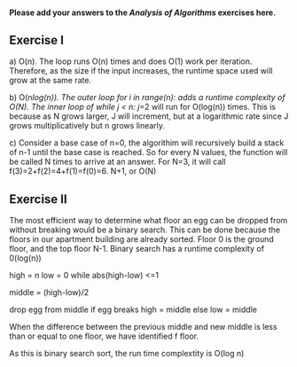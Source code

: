 #### Please add your answers to the ***Analysis of  Algorithms*** exercises here.

## Exercise I

a) O(n). The loop runs O(n) times and does O(1) work per iteration. Therefore, as the size if the input increases, the runtime space used will grow at the same rate. 


b) O(n*log(n)). The outer loop for i in range(n): adds a runtime complexity of O(N). The inner loop of while j < n: j*=2 will run for O(log(n)) times. This is because as N grows larger, J will increment, but at a logarithmic rate since J grows multiplicatively but n grows linearly. 


c) Consider a base case of n=0, the algorithim will recursively build a stack of n-1 until the base case is reached. So for every N values, the function will be called N times to arrive at an answer. For N=3, it will call f(3)=2+f(2)=4+f(1)=f(0)=6. N+1, or O(N)

## Exercise II

The most efficient way to determine what floor an egg can be dropped from without breaking would be a binary search. This can be done because the floors in our apartment building are already sorted. Floor 0 is the ground floor, and the top floor N-1. Binary search has a runtime complexity of 0(log(n)) 

high = n low = 0 while abs(high-low) <=1

middle = (high-low)/2

drop egg from middle if egg breaks high = middle else low = middle

When the difference between the previous middle and new middle is less than or equal to one floor, we have identified f floor.

As this is binary search sort, the run time complextity is O(log n)


